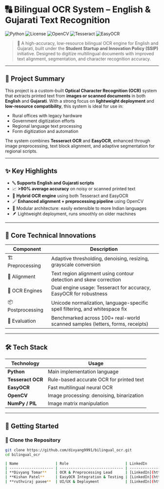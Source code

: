# 🔠 Bilingual OCR System – English & Gujarati Text Recognition

![Python](https://img.shields.io/badge/Python-3.7+-blue.svg)
![License](https://img.shields.io/badge/license-MIT-green.svg)
![OpenCV](https://img.shields.io/badge/OpenCV-Preprocessing-red.svg)
![Tesseract](https://img.shields.io/badge/OCR-Tesseract-yellowgreen.svg)
![EasyOCR](https://img.shields.io/badge/OCR-EasyOCR-lightblue.svg)

> 🧠 A high-accuracy, low-resource bilingual OCR engine for English and Gujarati, built under the **Student Startup and Innovation Policy (SSIP)** initiative. Designed to digitize multilingual documents with improved text alignment, segmentation, and character recognition accuracy.

---

## 📌 Project Summary

This project is a custom-built **Optical Character Recognition (OCR)** system that extracts printed text from **images or scanned documents** in both **English** and **Gujarati**. With a strong focus on **lightweight deployment** and **low-resource compatibility**, this system is ideal for use in:

- Rural offices with legacy hardware
- Government digitization efforts
- Regional language text processing
- Form digitization and automation

The system combines **Tesseract OCR** and **EasyOCR**, enhanced through image preprocessing, text block alignment, and adaptive segmentation for regional scripts.

---

## ✨ Key Highlights

- 🔤 **Supports English and Gujarati scripts**
- 📈 **>90% average accuracy** on noisy or scanned printed text
- 🧠 **Hybrid OCR engine** using both Tesseract and EasyOCR
- 🪄 **Enhanced alignment + preprocessing pipeline** using OpenCV
- 🧩 Modular architecture: easily extensible to more Indian languages
- 🪶 Lightweight deployment, runs smoothly on older machines

---

## 🧠 Core Technical Innovations

| Component             | Description                                                                 |
|-----------------------|-----------------------------------------------------------------------------|
| 🏗️ Preprocessing       | Adaptive thresholding, denoising, resizing, grayscale conversion             |
| 🧮 Alignment           | Text region alignment using contour detection and skew correction            |
| 🧠 OCR Engines         | Dual engine usage: Tesseract for accuracy, EasyOCR for robustness             |
| 📦 Postprocessing      | Unicode normalization, language-specific spell filtering, and whitespace fix |
| 🧪 Evaluation          | Benchmarked across 100+ real-world scanned samples (letters, forms, receipts) |

---

## 🛠️ Tech Stack

| Technology        | Usage                                        |
|------------------|----------------------------------------------|
| **Python**        | Main implementation language                 |
| **Tesseract OCR** | Rule-based accurate OCR for printed text     |
| **EasyOCR**       | Fast multilingual neural OCR                 |
| **OpenCV**        | Image processing: denoising, binarization    |
| **NumPy / PIL**   | Image matrix manipulation                    |

---

## 🚀 Getting Started

### 🔗 Clone the Repository

```bash
git clone https://github.com/divyang9991/bilingual_ocr.git
cd bilingual_ocr

| Name                 | Role                          | LinkedIn                                                  |
| -------------------- | ----------------------------- | --------------------------------------------------------- |
| **Divyang Tomar**    | OCR & Preprocessing Lead      | [LinkedIn](https://www.linkedin.com/in/divyangtomar)      |
| **Kishan Patel**     | EasyOCR Integration & Testing | [LinkedIn](https://www.linkedin.com/in/kdp-dev-pa)        |
| **ruthviraj pasee**  | UI/UX & Deployment            | [LinkedIn](https://www.linkedin.com/in/PruthvirajPasee0)))|

